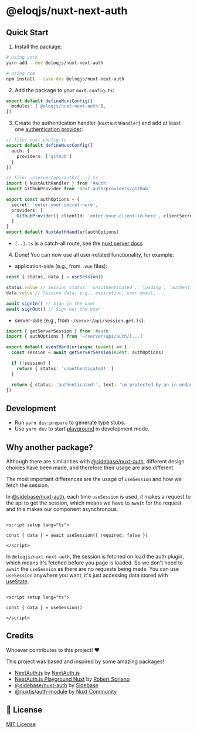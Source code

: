 # @eloqjs/nuxt-next-auth

## Quick Start

1. Install the package:

```bash
# Using yarn
yarn add --dev @eloqjs/nuxt-next-auth

# Using npm
npm install --save-dev @eloqjs/nuxt-next-auth
```

2. Add the package to your `nuxt.config.ts`:

```ts
export default defineNuxtConfig({
  modules: ['@eloqjs/nuxt-next-auth'],
})
```

3. Create the authentication handler (`NuxtAuthHandler`) and add at least
   one [authentication provider](https://next-auth.js.org/providers/):
```ts
// file: nuxt.config.ts
export default defineNuxtConfig({
  auth: {
    providers: ['github']
  }
})

// file: ~/server/api/auth/[...].ts
import { NuxtAuthHandler } from '#auth'
import GithubProvider from 'next-auth/providers/github'

export const authOptions = {
  secret: 'enter-your-secret-here',
  providers: [
    GithubProvider({ clientId: 'enter-your-client-id-here', clientSecret: 'enter-your-client-secret-here' })
  ]
}
export default NuxtAuthHandler(authOptions)
```
- `[..].ts` is a catch-all route, see the [nuxt server docs](https://v3.nuxtjs.org/guide/directory-structure/server#catch-all-route)

4. Done! You can now use all user-related functionality, for example:
- application-side (e.g., from `.vue` files):

```ts
const { status, data } = useSession()

status.value // Session status: `unauthenticated`, `loading`, `authenticated`
data.value // Session data, e.g., expiration, user.email, ...

await signIn() // Sign-in the user
await signOut() // Sign-out the user
```
  
- server-side (e.g., from `~/server/api/session.get.ts`):
```ts
import { getServerSession } from '#auth'
import { authOptions } from '~/server/api/auth/[...]'

export default eventHandler(async (event) => {
  const session = await getServerSession(event, authOptions)

  if (!session) {
    return { status: 'unauthenticated!' }
  }

  return { status: 'authenticated!', text: 'im protected by an in-endpoint check', session }
})
```

## Development

- Run `yarn dev:prepare` to generate type stubs.
- Use `yarn dev` to start [playground](./playground) in development mode.

## Why another package?

Although there are similarities with [@sidebase/nuxt-auth][sidebase-nuxt-auth-src],
different design choices have been made, and therefore their usage are also different.

The most important differences are the usage of `useSession` and how we fetch the session.

In [@sidebase/nuxt-auth][sidebase-nuxt-auth-src], each time `useSession` is used, it makes a request to the api to get
the session, which means we have to `await` for the request and this makes our component asynchronous.

```vue

<script setup lang="ts">

const { data } = await useSession({ required: false })

</script>
```

In `@eloqjs/nuxt-next-auth`, the session is fetched on load the auth plugin, which means it's fetched before you page is loaded.
So we don't need to `await` the `useSession` as there are no requests being made. You can use `useSession`
anywhere you want, it's just accessing data stored
with [useState](https://nuxt.com/docs/getting-started/state-management#state-management).

```vue

<script setup lang="ts">

const { data } = useSession()

</script>
```

## Credits

Whoever contributes to this project! ❤️

This project was based and inspired by some amazing packages!

- [NextAuth.js][next-auth-src] by [NextAuth.js][next-auth-author]
- [NextAuth.js Playground Nuxt][next-auth-playground-nuxt-src] by [Robert Soriano][next-auth-playground-nuxt-author]
- [@sidebase/nuxt-auth][sidebase-nuxt-auth-src] by [Sidebase][sidebase-nuxt-auth-author]
- [@nuxtjs/auth-module][nuxtjs-auth-module-src] by [Nuxt Community][nuxtjs-auth-module-author]

## 📑 License

[MIT License](https://github.com/eloqjs/nuxt-next-auth/blob/master/LICENSE)

<!-- Credits -->

[next-auth-src]: https://github.com/nextauthjs/next-auth

[next-auth-author]: https://github.com/nextauthjs

[next-auth-playground-nuxt-src]: https://github.com/nextauthjs/next-auth/tree/main/apps/playground-nuxt

[next-auth-playground-nuxt-author]: https://github.com/wobsoriano

[sidebase-nuxt-auth-src]: https://github.com/sidebase/nuxt-auth

[sidebase-nuxt-auth-author]: https://github.com/sidebase

[nuxtjs-auth-module-src]: https://github.com/nuxt-community/auth-module

[nuxtjs-auth-module-author]: https://github.com/nuxt-community

